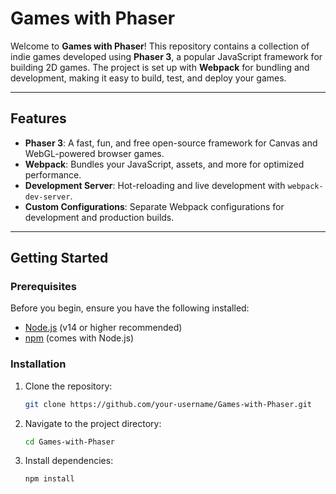 # Games with Phaser

Welcome to **Games with Phaser**! This repository contains a collection of indie games developed using **Phaser 3**, a popular JavaScript framework for building 2D games. The project is set up with **Webpack** for bundling and development, making it easy to build, test, and deploy your games.

---


## Features

- **Phaser 3**: A fast, fun, and free open-source framework for Canvas and WebGL-powered browser games.
- **Webpack**: Bundles your JavaScript, assets, and more for optimized performance.
- **Development Server**: Hot-reloading and live development with `webpack-dev-server`.
- **Custom Configurations**: Separate Webpack configurations for development and production builds.

---

## Getting Started

### Prerequisites

Before you begin, ensure you have the following installed:

- [Node.js](https://nodejs.org/) (v14 or higher recommended)
- [npm](https://www.npmjs.com/) (comes with Node.js)

### Installation

1. Clone the repository:
   ```bash
   git clone https://github.com/your-username/Games-with-Phaser.git
   
   ```

2. Navigate to the project directory:

   ```bash
   cd Games-with-Phaser   
   ```

3. Install dependencies:
   ```bash
   npm install
   ```
